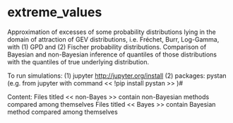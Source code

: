 # extreme_values
Approximation of excesses of some probability distributions lying in the domain of attraction of GEV distributions, i.e. Fréchet, Burr, Log-Gamma, with (1) GPD and (2) Fischer probability distributions.
Comparison of Bayesian and non-Bayesian inference of quantiles of those distributions with the quantiles of true underlying distribution.

To run simulations:
(1) jupyter http://jupyter.org/install
(2) packages: pystan (e.g. from jupyter with command << !pip install pystan >> )#

Content:
Files titled << non-Bayes >> contain non-Bayesian methods compared among themselves 
Files titled << Bayes >> contain Bayesian method compared among themselves 
